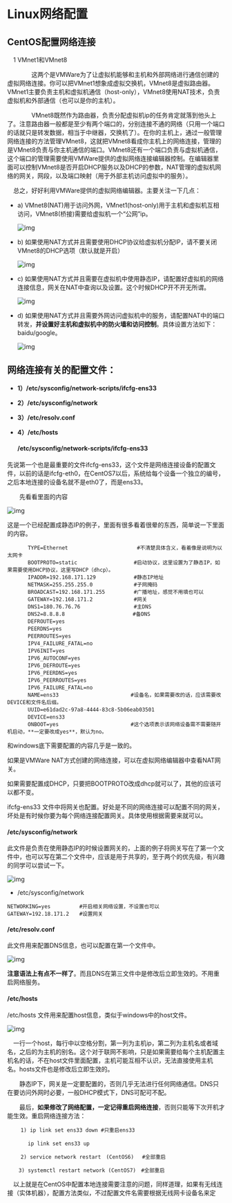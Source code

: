 

#                  Linux网络配置

## CentOS配置网络连接

　1 VMnet1和VMnet8

　　　　这两个是VMWare为了让虚拟机能够和主机和外部网络进行通信创建的虚拟网络连接。你可以把VMnet1想象成虚拟交换机，VMnet8是虚拟路由器。VMnet1主要负责主机和虚拟机通信（host-only），VMnet8使用NAT技术，负责虚拟机和外部通信（也可以是你的主机）。

　　　　VMnet8既然作为路由器，负责分配虚拟机ip的任务肯定就落到他头上了。注意路由器一般都是至少有两个端口的，分别连接不通的网络（只用一个端口的话就只是转发数据，相当于中继器，交换机了）。在你的主机上，通过一般管理网络连接的方法管理VMnet8，这就把VMnet8看成你主机上的网络连接，管理的是VMnet8负责与你主机通信的端口。VMnet8还有一个端口负责与虚拟机通信，这个端口的管理需要使用VMWare提供的虚拟网络连接编辑器控制。在编辑器里面可以控制VMnet8是否开启DHCP服务以及DHCP的参数，NAT管理的虚拟机网络的网关，网段，以及端口映射（用于外部主机访问虚拟中的服务）。

　总之，好好利用VMWare提供的虚拟网络编辑器。主要关注一下几点：

- a) VMnet8(NAT)用于访问外网，VMnet1(host-only)用于主机和虚拟机互相访问，VMnet8(桥接)需要给虚拟机一个“公网”ip。

  ![img](https://img-blog.csdn.net/20161103184431319?watermark/2/text/aHR0cDovL2Jsb2cuY3Nkbi5uZXQv/font/5a6L5L2T/fontsize/400/fill/I0JBQkFCMA==/dissolve/70/gravity/Center)

- b) 如果使用NAT方式并且需要使用DHCP协议给虚拟机分配IP，请不要关闭VMnet8的DHCP选项（默认就是开启）

  ![img](https://images2015.cnblogs.com/blog/543561/201604/543561-20160407190913343-1896774403.png)



- c) 如果使用NAT方式并且需要在虚拟机中使用静态IP，请配置好虚拟机的网络连接信息，网关在NAT中查询以及设置。这个时候DHCP开不开无所谓。

  ![img](https://images2015.cnblogs.com/blog/543561/201604/543561-20160407191320656-1496924916.png)

- d) 如果使用NAT方式并且需要外网访问虚拟机中的服务，请配置NAT中的端口转发，**并设置好主机和虚拟机中的防火墙和访问控制**。具体设置方法如下：baidu/google。

  ![img](https://images2015.cnblogs.com/blog/543561/201604/543561-20160407191854515-1170475927.png)





## 网络连接有关的配置文件：

- **1）/etc/sysconfig/network-scripts/ifcfg-ens33**

- **2）/etc/sysconfig/network**

- **3）/etc/resolv.conf**

- **4）/etc/hosts**

  #### /etc/sysconfig/network-scripts/ifcfg-ens33

先说第一个也是最重要的文件ifcfg-ens33，这个文件是网络连接设备的配置文件，以前的话是ifcfg-eth0，在CentOS7以后，系统给每个设备一个独立的编号，之后本地连接的设备名就不是eth0了，而是ens33。

　　先看看里面的内容

![img](https://images2015.cnblogs.com/blog/543561/201604/543561-20160407194834468-1718539272.png)



这是一个已经配置成静态IP的例子，里面有很多看着很晕的东西，简单说一下里面的内容。　　



```
　     TYPE=Ethernet　　                   #不清楚具体含义，看着像是说明为以太网卡
　　　　BOOTPROTO=static　　               #启动协议，这里设置为了静态IP，如果需要使用DHCP协议，这里写DHCP（dhcp）。
　　　　IPADDR=192.168.171.129　　         #静态IP地址
　　　　NETMASK=255.255.255.0　　          #子网掩码
　　　　BROADCAST=192.168.171.255　　      #广播地址，感觉不用填也可以
　　　　GATEWAY=192.168.171.2　　          #网关
　　　　DNS1=180.76.76.76　　              #主DNS
　　　　DNS2=8.8.8.8　　　                 #备DNS
　　　　DEFROUTE=yes　　                  
　　　　PEERDNS=yes　　                   
　　　　PEERROUTES=yes　　
　　　　IPV4_FAILURE_FATAL=no　　
　　　　IPV6INIT=yes　　
　　　　IPV6_AUTOCONF=yes　　
　　　　IPV6_DEFROUTE=yes　
　　　　IPV6_PEERDNS=yes　
　　　　IPV6_PEERROUTES=yes　
　　　　IPV6_FAILURE_FATAL=no　　
　　　　NAME=ens33　　                    #设备名，如果需要改的话，应该需要改DEVICE和文件名后缀。
　　　　UUID=e61dad2c-97a8-4444-83c8-5b06eab03501
　　　　DEVICE=ens33　 
　　　　ONBOOT=yes　　                    #这个选项表示该网络设备需不需要随开机启动，**一定要改成yes**，默认为no。

```

和windows底下需要配置的内容几乎是一致的。

如果是VMWare NAT方式创建的网络连接，可以在虚拟网络编辑器中查看NAT网关。

如果需要配置成DHCP，只要把BOOTPROTO改成dhcp就可以了，其他的应该可以都不变。

ifcfg-ens33 文件中将网关也配置。好处是不同的网络连接可以配置不同的网关，坏处是有时候你要为每个网络连接配置网关。具体使用根据需要来就可以。

#### /etc/sysconfig/network

此文件是负责在使用静态IP的时候设置网关的，上面的例子将网关写在了第一个文件中，也可以写在第二个文件中，应该是用于共享的，至于两个的优先级，有兴趣的同学可以尝试一下。

![img](https://images2015.cnblogs.com/blog/543561/201604/543561-20160407204241718-38350295.png)

- /etc/sysconfig/network

```
NETWORKING=yes　　      #开启相关网络设置，不设置也可以
GATEWAY=192.18.171.2　　#设置网关

```

#### /etc/resolv.conf

此文件用来配置DNS信息，也可以配置在第一个文件中。

![img](https://images2015.cnblogs.com/blog/543561/201604/543561-20160407205318781-398318498.png)

**注意语法上有点不一样了**。而且DNS在第三文件中是修改后立即生效的。不用重启网络服务。

#### /etc/hosts

/etc/hosts 文件用来配置host信息，类似于windows中的host文件。

![img](https://images2015.cnblogs.com/blog/543561/201604/543561-20160407205559843-214060045.png)

　一行一个host，每行中以空格分割，第一列为主机ip，第二列为主机名或者域名，之后的为主机的别名。这个对于联网不影响，只是如果需要给每个主机配置主机名的话，不在host文件里面配置，主机可能互相不认识，无法直接使用主机名。hosts文件也是修改后立即生效的。

　　静态IP下，网关是一定要配置的，否则几乎无法进行任何网络通信。DNS只在要访问外网时必要，一般DHCP模式下，DNS可配可不配。

　　最后，**如果修改了网络配置，一定记得重启网络连接**，否则只能等下次开机才能生效。重启网络连接方法：

   ```
　　 1) ip link set ens33 down #只重启ens33
  
　　　　ip link set ens33 up　
    
　　 2) service network restart　(CentOS6)　 #全部重启

  　  3) systemctl restart network (CentOS7)　#全部重启
   ```
 　以上就是在CentOS中配置本地连接需要注意的问题，同样道理，如果有无线连接（实体机器），配置方法类似，不过配置文件名需要根据无线网卡设备名来定

 

 

